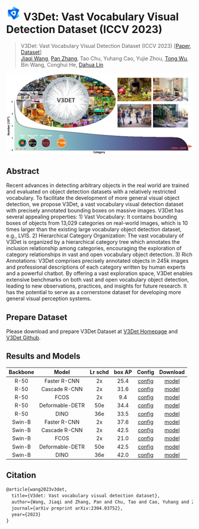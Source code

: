 # <img src="v3det_icon.jpg" height="40"> V3Det: Vast Vocabulary Visual Detection Dataset (ICCV 2023)

> V3Det: Vast Vocabulary Visual Detection Dataset (ICCV 2023) [[Paper](https://arxiv.org/pdf/2304.03752.pdf), [Dataset](https://v3det.openxlab.org.cn/)]   
> [Jiaqi Wang](https://myownskyw7.github.io/), [Pan Zhang](https://panzhang0212.github.io/), Tao Chu, Yuhang Cao, Yujie Zhou, [Tong Wu](https://wutong16.github.io/), Bin Wang, Conghui He, [Dahua Lin](http://dahua.site/)    

<p align="left">
    <img width=960 src="introduction.jpg"/>
</p>


<!-- [ALGORITHM] -->

## Abstract

Recent advances in detecting arbitrary objects in the real world are trained and evaluated on object detection datasets with a relatively restricted vocabulary. To facilitate the development of more general visual object detection, we propose V3Det, a vast vocabulary visual detection dataset with precisely annotated bounding boxes on massive images. V3Det has several appealing properties: 1) Vast Vocabulary: It contains bounding boxes of objects from 13,029 categories on real-world images, which is 10 times larger than the existing large vocabulary object detection dataset, e.g., LVIS. 2) Hierarchical Category Organization: The vast vocabulary of V3Det is organized by a hierarchical category tree which annotates the inclusion relationship among categories, encouraging the exploration of category relationships in vast and open vocabulary object detection. 3) Rich Annotations: V3Det comprises precisely annotated objects in 245k images and professional descriptions of each category written by human experts and a powerful chatbot. By offering a vast exploration space, V3Det enables extensive benchmarks on both vast and open vocabulary object detection, leading to new observations, practices, and insights for future research. It has the potential to serve as a cornerstone dataset for developing more general visual perception systems.

## Prepare Dataset

Please download and prepare V3Det Dataset at [V3Det Homepage](https://v3det.openxlab.org.cn/) and [V3Det Github](https://github.com/V3Det/V3Det).

## Results and Models


| Backbone |      Model      | Lr schd | box AP |                     Config                      |                                                                                                                                                     Download                                                                                                                                                      |
|:--------:|:---------------:|:-------:|:------:| :---------------------------------------------: | :---------------------------------------------------------------------------------------------------------------------------------------------------------------------------------------------------------------------------------------------------------------------------------------------------------------: |
|   R-50   |  Faster R-CNN   |   2x    |  25.4  |  [config](./faster_rcnn_r50_fpn_8x4_sample1e-3_mstrain_v3det_2x.py)   |    [model](https://download.openxlab.org.cn/models/V3Det/V3Det/weight//faster_rcnn_r50_fpn_8x4_sample1e-3_mstrain_v3det_2x)
|   R-50   |  Cascade R-CNN  |   2x    |  31.6  |  [config](./cascade_rcnn_r50_fpn_8x4_sample1e-3_mstrain_v3det_2x.py)   |    [model](https://download.openxlab.org.cn/models/V3Det/V3Det/weight//cascade_rcnn_r50_fpn_8x4_sample1e-3_mstrain_v3det_2x) 
|   R-50   |      FCOS       |   2x    |  9.4   |  [config](./fcos_r50_fpn_8x4_sample1e-3_mstrain_v3det_2x.py)   |    [model](https://download.openxlab.org.cn/models/V3Det/V3Det/weight//fcos_r50_fpn_8x4_sample1e-3_mstrain_v3det_2x)
|   R-50   | Deformable-DETR |   50e   |  34.4  |  [config](./deformable-detr-refine-twostage_r50_8xb4_sample1e-3_v3det_50e.py)   |    [model](https://download.openxlab.org.cn/models/V3Det/V3Det/weight/Deformable_DETR_V3Det_R50)
|   R-50   |      DINO       |   36e   |  33.5  |  [config](./dino-4scale_r50_8xb2_sample1e-3_v3det_36e.py)   |    [model](https://download.openxlab.org.cn/models/V3Det/V3Det/weight/DINO_V3Det_R50)
|  Swin-B  |  Faster R-CNN   |   2x    |  37.6  |  [config](./faster_rcnn_swinb_fpn_8x4_sample1e-3_mstrain_v3det_2x.py)   |    [model](https://download.openxlab.org.cn/models/V3Det/V3Det/weight//faster_rcnn_swinb_fpn_8x4_sample1e-3_mstrain_v3det_2x)
|  Swin-B  |  Cascade R-CNN  |   2x    |  42.5  |  [config](./cascade_rcnn_swinb_fpn_8x4_sample1e-3_mstrain_v3det_2x.py)   |    [model](https://download.openxlab.org.cn/models/V3Det/V3Det/weight//cascade_rcnn_swinb_fpn_8x4_sample1e-3_mstrain_v3det_2x) 
|  Swin-B  |      FCOS       |   2x    |  21.0  |  [config](./fcos_swinb_fpn_8x4_sample1e-3_mstrain_v3det_2x.py)   |    [model](https://download.openxlab.org.cn/models/V3Det/V3Det/weight//fcos_swinb_fpn_8x4_sample1e-3_mstrain_v3det_2x)
|  Swin-B  | Deformable-DETR |   50e   |  42.5  |  [config](./deformable-detr-refine-twostage_swin_16xb2_sample1e-3_v3det_50e.py)   |    [model](https://download.openxlab.org.cn/models/V3Det/V3Det/weight/Deformable_DETR_V3Det_SwinB)
|  Swin-B  |      DINO       |   36e   |  42.0  |  [config](./dino-4scale_swin_16xb1_sample1e-3_v3det_36e.py)   |    [model](https://download.openxlab.org.cn/models/V3Det/V3Det/weight/DINO_V3Det_SwinB)



## Citation

```latex
@article{wang2023v3det,
  title={V3det: Vast vocabulary visual detection dataset},
  author={Wang, Jiaqi and Zhang, Pan and Chu, Tao and Cao, Yuhang and Zhou, Yujie and Wu, Tong and Wang, Bin and He, Conghui and Lin, Dahua},
  journal={arXiv preprint arXiv:2304.03752},
  year={2023}
}
```
